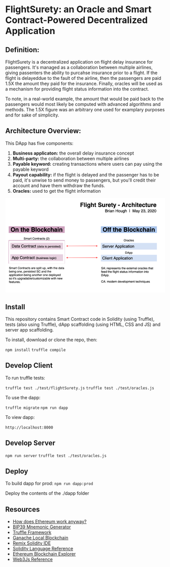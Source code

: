 # FlightSurety: an Oracle and Smart Contract-Powered Decentralized Application

## **Definition:** 
FlightSurety is a decentralized application on flight delay insurance for passengers. It's managed as a collaboration between multiple airlines, giving passenters the ability to purcahse insurance prior to a flight. If the flight is delayeddue to the fault of the airline, then the passengers are paid 1.5X the amount they paid for the insurance. Finally, oracles will be used as a mechanism for providing flight status information into the contract.

To note, in a real-world example, the amount that would be paid back to the passengers would most likely be computed with advanced algorithms and methods. The 1.5X figure was an arbitrary one used for examplary purposes and for sake of simplicity.

## Architecture Overview:

This DApp has five components: 
1. **Business applicaton:** the overall delay insurance concept 
2. **Multi-party:** the collaboration between multiple airlines
3. **Payable keyword:** creating transactions where users can pay using the payable keyword
4. **Payout capability:** if the flight is delayed and the passenger has to be paid, it's unwise to send money to passengers, but you'll credit their account and have them withdraw the funds.
5. **Oracles:** used to get the flight information

![image](./images/Flight-Surety-Architecture.png)


## Install

This repository contains Smart Contract code in Solidity (using Truffle), tests (also using Truffle), dApp scaffolding (using HTML, CSS and JS) and server app scaffolding.

To install, download or clone the repo, then:

`npm install`
`truffle compile`

## Develop Client

To run truffle tests:

`truffle test ./test/flightSurety.js`
`truffle test ./test/oracles.js`

To use the dapp:

`truffle migrate`
`npm run dapp`

To view dapp:

`http://localhost:8000`

## Develop Server

`npm run server`
`truffle test ./test/oracles.js`

## Deploy

To build dapp for prod:
`npm run dapp:prod`

Deploy the contents of the ./dapp folder


## Resources

* [How does Ethereum work anyway?](https://medium.com/@preethikasireddy/how-does-ethereum-work-anyway-22d1df506369)
* [BIP39 Mnemonic Generator](https://iancoleman.io/bip39/)
* [Truffle Framework](http://truffleframework.com/)
* [Ganache Local Blockchain](http://truffleframework.com/ganache/)
* [Remix Solidity IDE](https://remix.ethereum.org/)
* [Solidity Language Reference](http://solidity.readthedocs.io/en/v0.4.24/)
* [Ethereum Blockchain Explorer](https://etherscan.io/)
* [Web3Js Reference](https://github.com/ethereum/wiki/wiki/JavaScript-API)